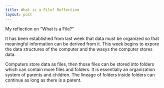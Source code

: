 ```yaml
---
title: What is a File? Reflection
layout: post
---
```

My reflection on "What is a File?"

It has been established from last week that data must be organized so that meaningful information can be derived from it. This week begins to expore the data structures of the computer and the wasys the computer stores data.

Computers store data as files, then those files can be stored into folders which can contain more files and folders. It is essentially an  organization system of parents and children. The lineage of folders inside folders can continue as long as there is a parent.
